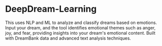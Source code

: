 # DeepDream-Learning
This uses NLP and ML to analyze and classify dreams based on emotions. Input your dream, and the tool identifies emotional themes such as anger, joy, and fear, providing insights into your dream's emotional content. Built with DreamBank data and advanced text analysis techniques.
